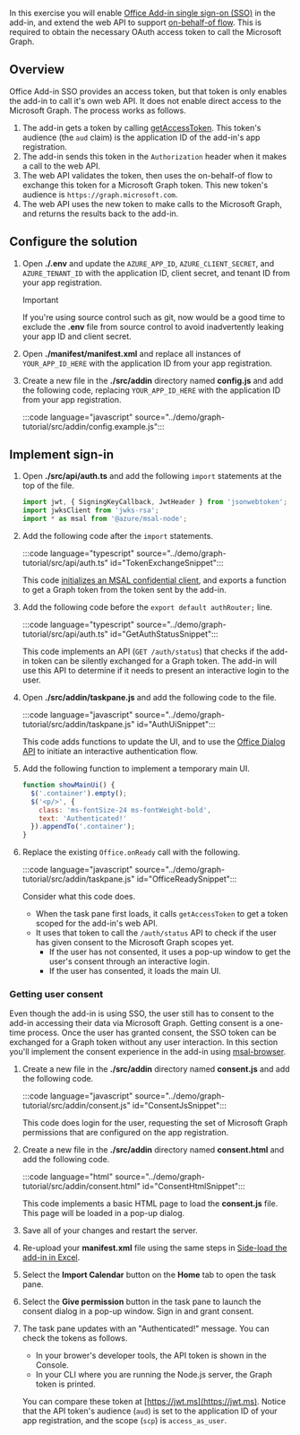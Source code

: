 <!-- markdownlint-disable MD002 MD041 -->

In this exercise you will enable [Office Add-in single sign-on (SSO)](https://docs.microsoft.com/office/dev/add-ins/develop/sso-in-office-add-ins) in the add-in, and extend the web API to support [on-behalf-of flow](https://docs.microsoft.com/azure/active-directory/develop/v2-oauth2-on-behalf-of-flow). This is required to obtain the necessary OAuth access token to call the Microsoft Graph.

## Overview

Office Add-in SSO provides an access token, but that token is only enables the add-in to call it's own web API. It does not enable direct access to the Microsoft Graph. The process works as follows.

1. The add-in gets a token by calling [getAccessToken](https://docs.microsoft.com/javascript/api/office-runtime/officeruntime.auth?view=common-js#getaccesstoken-options-). This token's audience (the `aud` claim) is the application ID of the add-in's app registration.
1. The add-in sends this token in the `Authorization` header when it makes a call to the web API.
1. The web API validates the token, then uses the on-behalf-of flow to exchange this token for a Microsoft Graph token. This new token's audience is `https://graph.microsoft.com`.
1. The web API uses the new token to make calls to the Microsoft Graph, and returns the results back to the add-in.

## Configure the solution

1. Open **./.env** and update the `AZURE_APP_ID`, `AZURE_CLIENT_SECRET`, and `AZURE_TENANT_ID` with the application ID, client secret, and tenant ID from your app registration.

    > [!IMPORTANT]
    > If you're using source control such as git, now would be a good time to exclude the **.env** file from source control to avoid inadvertently leaking your app ID and client secret.

1. Open **./manifest/manifest.xml** and replace all instances of `YOUR_APP_ID_HERE` with the application ID from your app registration.

1. Create a new file in the **./src/addin** directory named **config.js** and add the following code, replacing `YOUR_APP_ID_HERE` with the application ID from your app registration.

    :::code language="javascript" source="../demo/graph-tutorial/src/addin/config.example.js":::

## Implement sign-in

1. Open **./src/api/auth.ts** and add the following `import` statements at the top of the file.

    ```typescript
    import jwt, { SigningKeyCallback, JwtHeader } from 'jsonwebtoken';
    import jwksClient from 'jwks-rsa';
    import * as msal from '@azure/msal-node';
    ```

1. Add the following code after the `import` statements.

    :::code language="typescript" source="../demo/graph-tutorial/src/api/auth.ts" id="TokenExchangeSnippet":::

    This code [initializes an MSAL confidential client](https://github.com/AzureAD/microsoft-authentication-library-for-js/blob/dev/lib/msal-node/docs/initialize-confidential-client-application.md), and exports a function to get a Graph token from the token sent by the add-in.

1. Add the following code before the `export default authRouter;` line.

    :::code language="typescript" source="../demo/graph-tutorial/src/api/auth.ts" id="GetAuthStatusSnippet":::

    This code implements an API (`GET /auth/status`) that checks if the add-in token can be silently exchanged for a Graph token. The add-in will use this API to determine if it needs to present an interactive login to the user.

1. Open **./src/addin/taskpane.js** and add the following code to the file.

    :::code language="javascript" source="../demo/graph-tutorial/src/addin/taskpane.js" id="AuthUiSnippet":::

    This code adds functions to update the UI, and to use the [Office Dialog API](https://docs.microsoft.com/office/dev/add-ins/develop/dialog-api-in-office-add-ins) to initiate an interactive authentication flow.

1. Add the following function to implement a temporary main UI.

    ```javascript
    function showMainUi() {
      $('.container').empty();
      $('<p/>', {
        class: 'ms-fontSize-24 ms-fontWeight-bold',
        text: 'Authenticated!'
      }).appendTo('.container');
    }
    ```

1. Replace the existing `Office.onReady` call with the following.

    :::code language="javascript" source="../demo/graph-tutorial/src/addin/taskpane.js" id="OfficeReadySnippet":::

    Consider what this code does.

    - When the task pane first loads, it calls `getAccessToken` to get a token scoped for the add-in's web API.
    - It uses that token to call the `/auth/status` API to check if the user has given consent to the Microsoft Graph scopes yet.
        - If the user has not consented, it uses a pop-up window to get the user's consent through an interactive login.
        - If the user has consented, it loads the main UI.

### Getting user consent

Even though the add-in is using SSO, the user still has to consent to the add-in accessing their data via Microsoft Graph. Getting consent is a one-time process. Once the user has granted consent, the SSO token can be exchanged for a Graph token without any user interaction. In this section you'll implement the consent experience in the add-in using [msal-browser](https://github.com/AzureAD/microsoft-authentication-library-for-js/tree/dev/lib/msal-browser).

1. Create a new file in the **./src/addin** directory named **consent.js** and add the following code.

    :::code language="javascript" source="../demo/graph-tutorial/src/addin/consent.js" id="ConsentJsSnippet":::

    This code does login for the user, requesting the set of Microsoft Graph permissions that are configured on the app registration.

1. Create a new file in the **./src/addin** directory named **consent.html** and add the following code.

    :::code language="html" source="../demo/graph-tutorial/src/addin/consent.html" id="ConsentHtmlSnippet":::

    This code implements a basic HTML page to load the **consent.js** file. This page will be loaded in a pop-up dialog.

1. Save all of your changes and restart the server.

1. Re-upload your **manifest.xml** file using the same steps in [Side-load the add-in in Excel](02-create-app.md#side-load-the-add-in-in-excel).

1. Select the **Import Calendar** button on the **Home** tab to open the task pane.

1. Select the **Give permission** button in the task pane to launch the consent dialog in a pop-up window. Sign in and grant consent.

1. The task pane updates with an "Authenticated!" message. You can check the tokens as follows.

    - In your brower's developer tools, the API token is shown in the Console.
    - In your CLI where you are running the Node.js server, the Graph token is printed.

    You can compare these token at [https://jwt.ms](https://jwt.ms). Notice that the API token's audience (`aud`) is set to the application ID of your app registration, and the scope (`scp`) is `access_as_user`.
